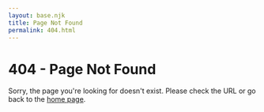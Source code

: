 ```yaml
---
layout: base.njk
title: Page Not Found
permalink: 404.html
---
```


# 404 - Page Not Found

Sorry, the page you're looking for doesn't exist. Please check the URL or go back to the [home page](/).
